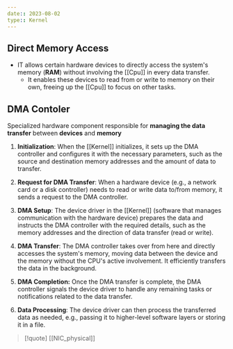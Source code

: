```yaml
---
date:: 2023-08-02
type:: Kernel
---
```

## Direct Memory Access
 - IT  allows certain hardware devices to directly access the system's memory (**RAM**) without involving the [[Cpu]] in every data transfer. 
	 - It enables these devices to read from or write to memory on their own, freeing up the [[Cpu]] to focus on other tasks.


## DMA Contoler 
Specialized hardware component responsible for **managing the data transfer** between **devices** and **memory**
 1. **Initialization**: When the [[Kernel]] initializes, it sets up the DMA controller and configures it with the necessary parameters, such as the source and destination memory addresses and the amount of data to transfer.
    
 2. **Request for DMA Transfer**: When a hardware device (e.g., a network card or a disk controller) needs to read or write data to/from memory, it sends a request to the DMA controller.
    
 3. **DMA Setup**: The device driver in the [[Kernel]]  (software that manages communication with the hardware device) prepares the data and instructs the DMA controller with the required details, such as the memory addresses and the direction of data transfer (read or write).
    
4. **DMA Transfer**: The DMA controller takes over from here and directly accesses the system's memory, moving data between the device and the memory without the CPU's active involvement. It efficiently transfers the data in the background.
    
5. **DMA Completion:** Once the DMA transfer is complete, the DMA controller signals the device driver to handle any remaining tasks or notifications related to the data transfer.
    
6. **Data Processing**: The device driver can then process the transferred data as needed, e.g., passing it to higher-level software layers or storing it in a file.




>[!quote] [[NIC_physical]]